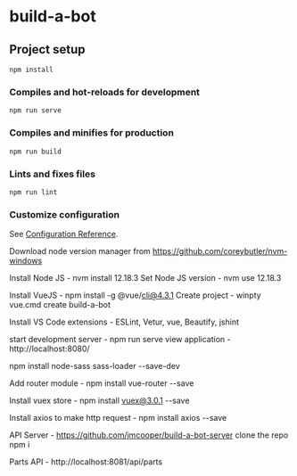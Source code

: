 # build-a-bot

## Project setup
```
npm install
```

### Compiles and hot-reloads for development
```
npm run serve
```

### Compiles and minifies for production
```
npm run build
```

### Lints and fixes files
```
npm run lint
```

### Customize configuration
See [Configuration Reference](https://cli.vuejs.org/config/).

Download node version manager from https://github.com/coreybutler/nvm-windows

Install Node JS - nvm install 12.18.3
Set Node JS version - nvm use 12.18.3

Install VueJS - npm install -g @vue/cli@4.3.1
Create project - winpty vue.cmd create build-a-bot

Install VS Code extensions - ESLint, Vetur, vue, Beautify, jshint

start development server - npm run serve
view application - http://localhost:8080/

npm install node-sass sass-loader --save-dev

Add router module - npm install vue-router --save

Install vuex store - npm install vuex@3.0.1 --save

Install axios to make http request - npm install axios --save

API Server - https://github.com/jmcooper/build-a-bot-server
clone the repo
npm i

Parts API - http://localhost:8081/api/parts
